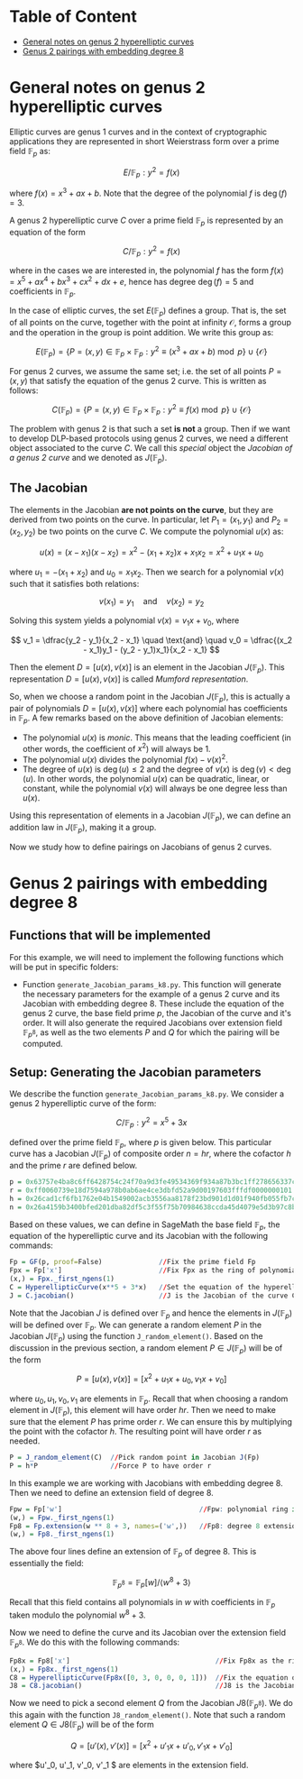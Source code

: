 # Table of Content
- [General notes on genus 2 hyperelliptic curves](#general-notes-on-genus-2-hyperelliptic-curves)
- [Genus 2 pairings with embedding degree 8](#genus-2-pairings-with-embedding-degree-8)


# General notes on genus 2 hyperelliptic curves

Elliptic curves are genus 1 curves and in the context of cryptographic applications they are represented in short Weierstrass form over a prime field $\mathbb F_p$ as:

$$ E/\mathbb F_p: y^2 = f(x) $$

where $f(x) = x^3 + ax + b$. Note that the degree of the polynomial $f$ is $\deg(f) = 3$. 

A genus 2 hyperelliptic curve $C$ over a prime field $\mathbb F_p$ is represented by an equation of the form 

$$C/\mathbb F_p: y^2 = f(x)$$

where in the cases we are interested in, the polynomial $f$ has the form $f(x) = x^5 + ax^4 + bx^3 + cx^2 + dx + e$, hence has degree $\deg(f) = 5$ and coefficients in $\mathbb F_p$. 

In the case of elliptic curves, the set $E(\mathbb F_p)$ defines a group. 
That is, the set of all points on the curve, together with the point at infinity $\mathcal O$, forms a group and the operation in the group is point addition. 
We write this group as: 

$$ E(\mathbb F_p) = \lbrace P = (x, y) \in \mathbb F_p \times \mathbb F_p : y^2 \equiv (x^3 + ax + b) \bmod p \rbrace \cup \lbrace \mathcal O \rbrace $$

For genus 2 curves, we assume the same set; i.e. the set of all points $P = (x, y)$ that satisfy the equation of the genus 2 curve. 
This is written as follows:

$$ C(\mathbb F_p) = \lbrace P = (x, y) \in \mathbb F_p \times \mathbb F_p : y^2 \equiv f(x) \bmod p \rbrace \cup \lbrace \mathcal O \rbrace $$

The problem with genus 2 is that such a set **is not** a group. 
Then if we want to develop DLP-based protocols using genus 2 curves, we need a different object associated to the curve $C$. 
We call this *special* object the *Jacobian of a genus 2 curve* and we denoted as $J(\mathbb F_p)$.   

## The Jacobian 

The elements in the Jacobian **are not points on the curve**, but they are derived from two points on the curve. 
In particular, let $P_1 = (x_1, y_1)$ and $P_2 = (x_2, y_2)$ be two points on the curve $C$. 
We compute the polynomial $u(x)$ as: 

$$ u(x) = (x - x_1)(x - x_2) = x^2 - (x_1 + x_2)x + x_1x_2 = x^2 + u_1x + u_0 $$

where $u_1 = - (x_1 + x_2)$ and $u_0 = x_1x_2$. 
Then we search for a polynomial $v(x)$ such that it satisfies both relations: 

$$ v(x_1) = y_1 \quad \text{and} \quad v(x_2) = y_2 $$

Solving this system yields a polynomial $v(x) = v_1x + v_0$, where 

$$ v_1 = \dfrac{y_2 - y_1}{x_2 - x_1} \quad \text{and} \quad v_0 = \dfrac{(x_2 - x_1)y_1 - (y_2 - y_1)x_1}{x_2 - x_1} $$

Then the element $D = [u(x), v(x)]$ is an element in the Jacobian $J(\mathbb F_p)$. 
This representation $D = [u(x), v(x)]$ is called *Mumford representation*. 

So, when we choose a random point in the Jacobian $J(\mathbb F_p)$, this is actually a pair of polynomials $D = [u(x), v(x)]$ where each polynomial has coefficients in $\mathbb F_p$. 
A few remarks based on the above definition of Jacobian elements: 
- The polynomial $u(x)$ is *monic*. This means that the leading coefficient (in other words, the coefficient of $x^2$) will always be 1.
- The polynomial $u(x)$ divides the polynomial $f(x) - v(x)^2$.
- The degree of $u(x)$ is $\deg(u) \leq 2$ and the degree of $v(x)$ is $\deg(v) < \deg (u)$. In other words, the polynomial $u(x)$ can be quadratic, linear, or constant, while the polynomial $v(x)$ will always be one degree less than $u(x)$.

Using this representation of elements in a Jacobian $J(\mathbb F_p)$, we can define an addition law in $J(\mathbb F_p)$, making it a group. 

Now we study how to define pairings on Jacobians of genus 2 curves. 

# Genus 2 pairings with embedding degree 8

## Functions that will be implemented

For this example, we will need to implement the following functions which will be put in specific folders: 

- Function `generate_Jacobian_params_k8.py`. This function will generate the necessary parameters for the example of a genus 2 curve and its Jacobian with embedding degree 8. These include the equation of the genus 2 curve, the base field prime $p$, the Jacobian of the curve and it's order. It will also generate the required Jacobians over extension field $\mathbb F_{p^8}$, as well as the two elements $P$ and $Q$ for which the pairing will be computed.  

## Setup: Generating the Jacobian parameters

We describe the function `generate_Jacobian_params_k8.py`. 
We consider a genus 2 hyperelliptic curve of the form:

$$ C/\mathbb F_p: y^2 = x^5 + 3x $$

defined over the prime field $\mathbb F_p$, where $p$ is given below. 
This particular curve has a Jacobian $J(\mathbb F_p)$ of composite order $n = hr$, where the cofactor $h$ and the prime $r$ are defined below. 

```r
p = 0x63757e4ba8c6ff6428754c24f70a9d3fe49534369f934a87b3bc1ff278656337cc69cee396a8ef98ad875836188ff0f293ae2a233bd903541cf070deadb7631ff5f27ad9
r = 0xff0060739e18d7594a978b0ab6ae4ce3dbfd52a9d00197603fffdf0000000101
h = 0x26cad1cf6fb1762e04b1549002acb3556aa8178f23bd901d1d01f940fb055fb7ca43e8b854a30786a394a65690a583fbb88c4c850a7fcf78daf75074603484a1c06a742ea4a9d002bf9b63808aeee5759acee12b509649987d7270d3c561273221ebfbba91d5a0c2
n = 0x26a4159b3400bfed201dba82df5c3f55f75b70984638ccda45d4079e5d3b97c8b78d2bb8fbff84726afe91c6c4112fb96ca0a1716c12a0eae299b835cd4c05623913386752579775193e447b5ebf1b530b78dc7b5bcfedfb337885eae68ea3a4b994ee7ea2a443d8c1daf95bc29d0b37b8037ae7968df83ff7c1a7a9523b6b78042eb44c677662c2
```

Based on these values, we can define in SageMath the base field $\mathbb F_p$, the equation of the hyperelliptic curve and its Jacobian with the following commands: 

```r
Fp = GF(p, proof=False)              //Fix the prime field Fp
Fpx = Fp['x']                        //Fix Fpx as the ring of polynomials in x, with coefficients in Fp
(x,) = Fpx._first_ngens(1)
C = HyperellipticCurve(x**5 + 3*x)   //Set the equation of the hyperelliptic curve C
J = C.jacobian()                     //J is the Jacobian of the curve C
```
Note that the Jacobian $J$ is defined over $\mathbb F_p$ and hence the elements in $J(\mathbb F_p)$ will be defined over $\mathbb F_p$.
We can generate a random element $P$ in the Jacobian $J(\mathbb F_p)$ using the function `J_random_element()`. 
Based on the discussion in the previous section, a random element $P \in J(\mathbb F_p)$ will be of the form 

$$ P = [u(x), v(x)] = [x^2 + u_1x + u_0, v_1 x + v_0] $$

where $u_0, u_1, v_0, v_1$ are elements in $\mathbb F_p$. 
Recall that when choosing a random element in $J(\mathbb F_p)$, this element will have order $hr$. 
Then we need to make sure that the element $P$ has prime order $r$. 
We can ensure this by multiplying the point with the cofactor $h$. 
The resulting point will have order $r$ as needed. 

```r
P = J_random_element(C)  //Pick random point in Jacobian J(Fp) 
P = h*P                  //Force P to have order r
```
In this example we are working with Jacobians with embedding degree 8. 
Then we need to define an extension field of degree 8. 

```r
Fpw = Fp['w']                                  //Fpw: polynomial ring in w with coefficients in Fp
(w,) = Fpw._first_ngens(1)
Fp8 = Fp.extension(w ** 8 + 3, names=('w',))   //Fp8: degree 8 extension of Fp. 
(w,) = Fp8._first_ngens(1)
```
The above four lines define an extension of $\mathbb F_p$ of degree 8. This is essentially the field: 

$$ \mathbb F_{p^8} = \mathbb F_p[w]/\langle w^8 + 3 \rangle $$

Recall that this field contains all polynomials in $w$ with coefficients in $\mathbb F_p$ taken modulo the polynomial $w^8 + 3$.

Now we need to define the curve and its Jacobian over the extension field $\mathbb F_{p^8}$. 
We do this with the following commands:

```r
Fp8x = Fp8['x']                                    //Fix Fp8x as the ring of polynomials in x, with coefficients in Fp^8
(x,) = Fp8x._first_ngens(1)    
C8 = HyperellipticCurve(Fp8x([0, 3, 0, 0, 0, 1]))  //Fix the equation of the curve over the extension field Fp8 as C8: y^2 = x^3 + 3x
J8 = C8.jacobian()                                 //J8 is the Jacobian of the curve C8, i.e. over the extension field Fp^8
```
Now we need to pick a second element $Q$ from the Jacobian $J8(\mathbb F_{p^8})$. 
We do this again with the function `J8_random_element()`. 
Note that such a random element $Q \in J8(\mathbb F_p)$ will be of the form 

$$ Q = [u'(x), v'(x)] = [x^2 + u'_1x + u'_0, v'_1 x + v'_0] $$

where $u'_0, u'_1, v'_0, v'_1 $ are elements in the extension field. 
